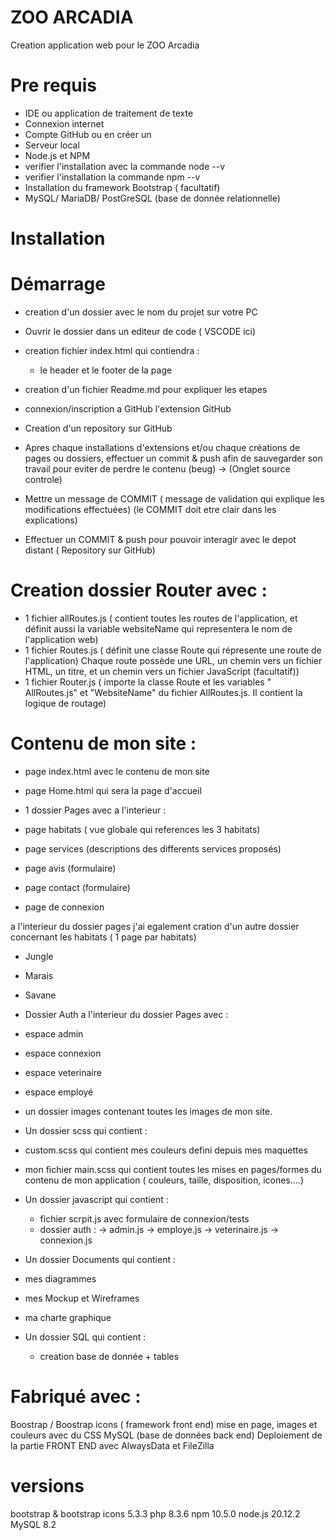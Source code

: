 # ZOO ARCADIA

Creation application web pour le ZOO Arcadia

# Pre requis

- IDE ou application de traitement de texte
- Connexion internet
- Compte GitHub ou en créer un
- Serveur local
- Node.js et NPM
- verifier l'installation avec la commande node --v
- verifier l'installation la commande npm --v
- Installation du framework Bootstrap ( facultatif)
- MySQL/ MariaDB/ PostGreSQL (base de donnée relationnelle)

# Installation

# Démarrage

- creation d'un dossier avec le nom du projet sur votre PC
- Ouvrir le dossier dans un editeur de code ( VSCODE ici)
- creation fichier index.html qui contiendra :
    - le header et le footer de la page
- creation d'un fichier Readme.md pour expliquer les etapes
- connexion/inscription a GitHub l'extension GitHub
- Creation d'un repository sur GitHub
- Apres chaque installations d'extensions et/ou chaque créations de pages ou dossiers,
  effectuer un commit & push afin de sauvegarder son travail pour eviter de perdre le contenu (beug)
-> (Onglet source controle)
- Mettre un message de COMMIT ( message de validation qui explique les modifications effectuées)
  (le COMMIT doit etre clair dans les explications)

- Effectuer un COMMIT & push pour pouvoir interagir avec le depot distant ( Repository sur GitHub)

# Creation dossier Router avec :

- 1 fichier allRoutes.js ( contient toutes les routes de l'application, et définit aussi la variable websiteName qui representera le nom de l'application web)
- 1 fichier Routes.js ( définit une classe Route qui répresente une route de l'application)
  Chaque route possède une URL, un chemin vers un fichier HTML, un titre, et un chemin vers un fichier JavaScript (facultatif))
- 1 fichier Router.js ( importe la classe Route et les variables " AllRoutes.js" et "WebsiteName" du fichier AllRoutes.js. Il contient la logique de routage)

# Contenu de mon site :

- page index.html avec le contenu de mon site
- page Home.html qui sera la page d'accueil

- 1 dossier Pages avec a l'interieur :
- page habitats ( vue globale qui references les 3 habitats)
- page services (descriptions des differents services proposés)
- page avis (formulaire)
- page contact (formulaire)
- page de connexion

a l'interieur du dossier pages j'ai egalement cration d'un autre dossier concernant les habitats ( 1 page par habitats)

- Jungle
- Marais
- Savane

- Dossier Auth a l'interieur du dossier Pages avec :

- espace admin
- espace connexion
- espace veterinaire
- espace employé

- un dossier images contenant toutes les images de mon site.

- Un dossier scss qui contient :
- custom.scss qui contient mes couleurs defini depuis mes maquettes
- mon fichier main.scss qui contient toutes les mises en pages/formes du contenu de mon application ( couleurs, taille, disposition, icones....)

- Un dossier javascript qui contient :
  - fichier scrpit.js avec formulaire de connexion/tests
  - dossier auth :
    -> admin.js
    -> employe.js
    -> veterinaire.js
    -> connexion.js
    
- Un dossier Documents qui contient :
- mes diagrammes
- mes Mockup et Wireframes
- ma charte graphique

- Un dossier SQL qui contient :
  - creation base de donnée + tables

# Fabriqué avec :

Boostrap / Boostrap icons ( framework front end)
mise en page, images et couleurs avec du CSS
MySQL (base de données back end)
Deploiement de la partie FRONT END avec AlwaysData et FileZilla

# versions

bootstrap & bootstrap icons 5.3.3
php 8.3.6
npm 10.5.0
node.js 20.12.2
MySQL 8.2
